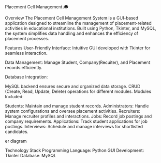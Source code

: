 Placement Cell Management 🎓

Overview
The Placement Cell Management System is a GUI-based application designed to streamline the management of placement-related activities in educational institutions. Built using Python, Tkinter, and MySQL, the system simplifies data handling and enhances the efficiency of placement processes.


Features
User-Friendly Interface: Intuitive GUI developed with Tkinter for seamless interaction.

Data Management: Manage Student, Company(Recuiter), and Placement records efficiently.

Database Integration:

MySQL backend ensures secure and organized data storage.
CRUD (Create, Read, Update, Delete) operations for different modules.
Modules Included:

Students: Maintain and manage student records.
Administrators: Handle system configurations and oversee placement activities.
Recruiters: Manage recruiter profiles and interactions.
Jobs: Record job postings and company requirements.
Applications: Track student applications for job postings.
Interviews: Schedule and manage interviews for shortlisted candidates.

er diagram


Technology Stack
Programming Language: Python
GUI Development: Tkinter
Database: MySQL

